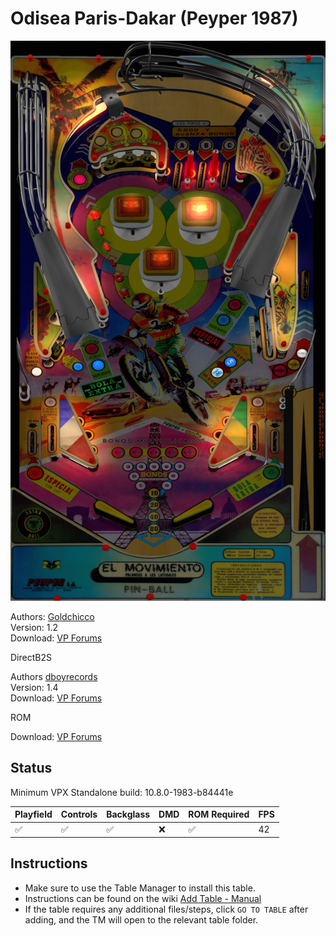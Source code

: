 # Odisea Paris-Dakar (Peyper 1987)

![Table Preview](../../images/vpx-odisea.png)

Authors: [Goldchicco](https://vpuniverse.com/profile/23579-goldchicco/)  
Version: 1.2  
Download: [VP Forums](https://www.vpforums.org/index.php?app=downloads&showfile=15360)

DirectB2S

Authors [dboyrecords](https://www.vpforums.org/index.php?showuser=59710)  
Version: 1.4  
Download: [VP Forums](https://www.vpforums.org/index.php?app=downloads&showfile=10931)

ROM

Download: [VP Forums](https://www.vpforums.org/index.php?app=downloads&showfile=448)

## Status 

Minimum VPX Standalone build: 10.8.0-1983-b84441e

| Playfield | Controls | Backglass | DMD | ROM Required | FPS | 
|-----------|----------|-----------|-----|--------------|-----|
| :white_check_mark: | :white_check_mark: | :white_check_mark: | :x: | :white_check_mark: | 42 |

## Instructions

- Make sure to use the Table Manager to install this table.
- Instructions can be found on the wiki [Add Table - Manual](https://github.com/LegendsUnchained/vpx-standalone-alp4k/wiki/%5B04%5D-%F0%9F%A7%A1-TM-%E2%80%90-Other-Features#add-table---manual)
- If the table requires any additional files/steps, click `GO TO TABLE` after adding, and the TM will open to the relevant table folder.

